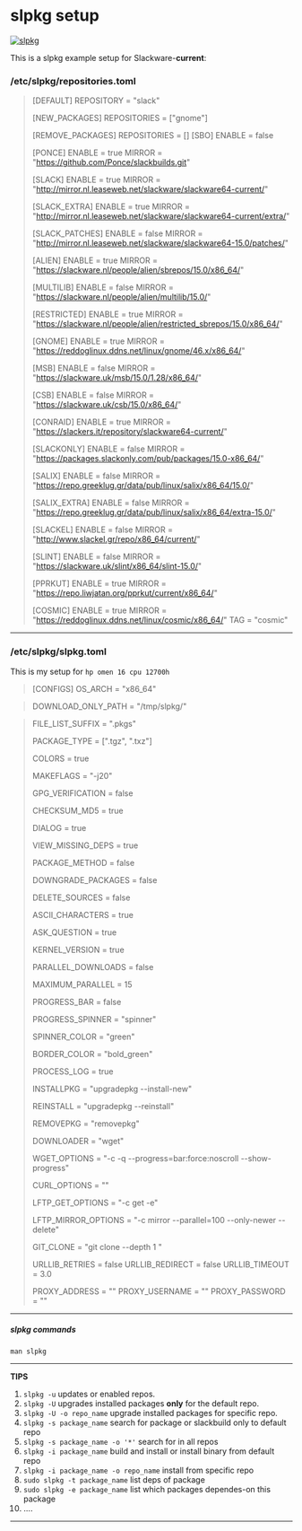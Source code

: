 # slpkg setup 

[![slpkg](https://gitlab.com/dslackw/slpkg/-/raw/site/docs/images/logo.png)](https://dslackw.gitlab.io/slpkg/)

This is a slpkg example  setup for Slackware-**current**:

### /etc/slpkg/repositories.toml


> [DEFAULT]
> REPOSITORY = "slack"
> 
> [NEW_PACKAGES]
> REPOSITORIES = ["gnome"]
> 
> [REMOVE_PACKAGES]
> REPOSITORIES = []
> [SBO]
> ENABLE = false
> 
> [PONCE]
> ENABLE = true
> MIRROR = "https://github.com/Ponce/slackbuilds.git"
> 
> [SLACK]
> ENABLE = true
> MIRROR = "http://mirror.nl.leaseweb.net/slackware/slackware64-current/"
> 
> [SLACK_EXTRA]
> ENABLE = true
> MIRROR = "http://mirror.nl.leaseweb.net/slackware/slackware64-current/extra/"
> 
> [SLACK_PATCHES]
> ENABLE = false
> MIRROR = "http://mirror.nl.leaseweb.net/slackware/slackware64-15.0/patches/"
> 
> [ALIEN]
> ENABLE = true
> MIRROR = "https://slackware.nl/people/alien/sbrepos/15.0/x86_64/"
> 
> [MULTILIB]
> ENABLE = false
> MIRROR = "https://slackware.nl/people/alien/multilib/15.0/"
> 
> [RESTRICTED]
> ENABLE = true
> MIRROR = "https://slackware.nl/people/alien/restricted_sbrepos/15.0/x86_64/"
> 
> [GNOME]
> ENABLE = true
> MIRROR = "https://reddoglinux.ddns.net/linux/gnome/46.x/x86_64/"
> 
> [MSB]
> ENABLE = false
> MIRROR = "https://slackware.uk/msb/15.0/1.28/x86_64/"
> 
> [CSB]
> ENABLE = false
> MIRROR = "https://slackware.uk/csb/15.0/x86_64/"
> 
> [CONRAID]
> ENABLE = true
> MIRROR = "https://slackers.it/repository/slackware64-current/"
> 
> [SLACKONLY]
> ENABLE = false
> MIRROR = "https://packages.slackonly.com/pub/packages/15.0-x86_64/"
> 
> [SALIX]
> ENABLE = false
> MIRROR = "https://repo.greeklug.gr/data/pub/linux/salix/x86_64/15.0/"
> 
> [SALIX_EXTRA]
> ENABLE = false
> MIRROR = "https://repo.greeklug.gr/data/pub/linux/salix/x86_64/extra-15.0/"
> 
> [SLACKEL]
> ENABLE = false
> MIRROR = "http://www.slackel.gr/repo/x86_64/current/"
> 
> [SLINT]
> ENABLE = false
> MIRROR = "https://slackware.uk/slint/x86_64/slint-15.0/"
> 
> [PPRKUT]
> ENABLE = true
> MIRROR = "https://repo.liwjatan.org/pprkut/current/x86_64/"
> 
> [COSMIC]
> ENABLE = true
> MIRROR = "https://reddoglinux.ddns.net/linux/cosmic/x86_64/"
> TAG = "cosmic"

---

### /etc/slpkg/slpkg.toml
This is my setup for `hp omen 16 cpu 12700h` 

>
> [CONFIGS] 
> OS_ARCH = "x86_64"
> 

> DOWNLOAD_ONLY_PATH = "/tmp/slpkg/"

> FILE_LIST_SUFFIX = ".pkgs"
> 
> PACKAGE_TYPE = [".tgz", ".txz"]
> 
> COLORS = true
> 
> MAKEFLAGS = "-j20"
> 
> GPG_VERIFICATION = false
> 
> CHECKSUM_MD5 = true
> 
> DIALOG = true
> 
> VIEW_MISSING_DEPS = true
> 
> PACKAGE_METHOD = false
> 
> DOWNGRADE_PACKAGES = false
> 
> DELETE_SOURCES = false
> 
> ASCII_CHARACTERS = true
> 
> ASK_QUESTION = true
> 
> KERNEL_VERSION = true
> 
> PARALLEL_DOWNLOADS = false
> 
> MAXIMUM_PARALLEL = 15
> 
> PROGRESS_BAR = false
> 
> PROGRESS_SPINNER = "spinner"
> 
> SPINNER_COLOR = "green"
> 
> BORDER_COLOR = "bold_green"
> 
> PROCESS_LOG = true
>
> INSTALLPKG = "upgradepkg --install-new"
> 
> REINSTALL = "upgradepkg --reinstall"
> 
> REMOVEPKG = "removepkg"
> 
> DOWNLOADER = "wget"
> 
> WGET_OPTIONS = "-c -q --progress=bar:force:noscroll --show-progress"
> 
> CURL_OPTIONS = ""
> 
> LFTP_GET_OPTIONS = "-c get -e"
> 
> LFTP_MIRROR_OPTIONS = "-c mirror --parallel=100 --only-newer --delete"
> 
> GIT_CLONE = "git clone --depth 1 "
> 
> URLLIB_RETRIES = false
> URLLIB_REDIRECT = false
> URLLIB_TIMEOUT = 3.0
> 
> PROXY_ADDRESS = ""
> PROXY_USERNAME = ""
> PROXY_PASSWORD = ""
>
---

##### slpkg commands
`man slpkg`

---

**TIPS**
1. `slpkg -u` updates or enabled repos.
2. `slpkg -U` upgrades installed packages **only** for the default repo. 
3. `slpkg -U -o repo_name` upgrade installed packages for specific repo.
4. `slpkg -s package_name` search for package or slackbuild only to default repo
5. `slpkg -s package_name -o '*'` search for in all repos
6. `slpkg -i package_name` build and install or install binary from default repo
7. `slpkg -i package_name -o repo_name` install from specific repo
8. `sudo slpkg -t package_name` list deps of package
9. `sudo slpkg -e package_name` list which packages dependes-on this package
10. ....

---